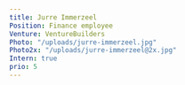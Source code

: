 ```yaml
---
title: Jurre Immerzeel
Position: Finance employee
Venture: VentureBuilders
Photo: "/uploads/jurre-immerzeel.jpg"
Photo2x: "/uploads/jurre-immerzeel@2x.jpg"
Intern: true
prio: 5
---
```


